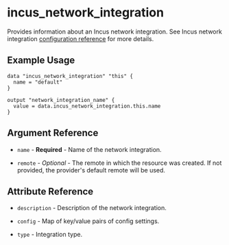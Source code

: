 # incus_network_integration

Provides information about an Incus network integration.
See Incus network integration [configuration reference](https://linuxcontainers.org/incus/docs/main/howto/network_integrations/) for more details.

## Example Usage

```hcl
data "incus_network_integration" "this" {
  name = "default"
}

output "network_integration_name" {
  value = data.incus_network_integration.this.name
}
```

## Argument Reference

* `name` - **Required** - Name of the network integration.

* `remote` - *Optional* - The remote in which the resource was created. If
  not provided, the provider's default remote will be used.

## Attribute Reference

* `description` - Description of the network integration.

* `config` - Map of key/value pairs of config settings.

* `type` - Integration type.
